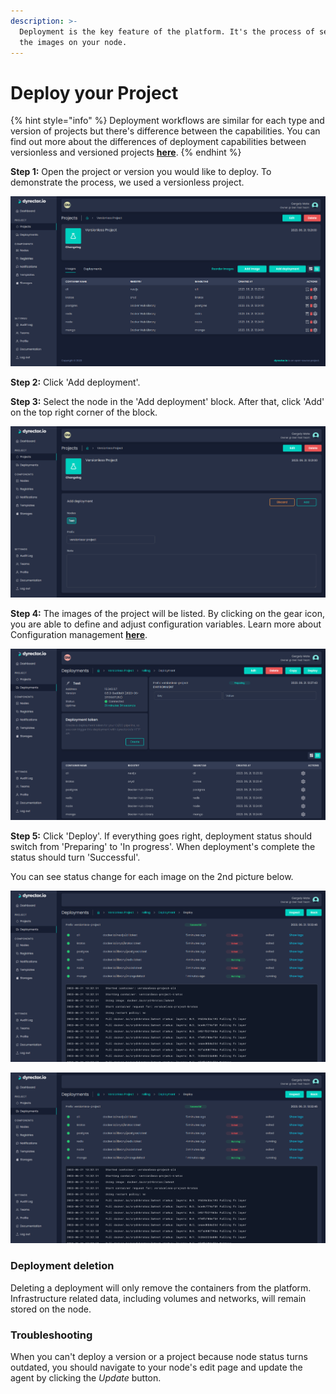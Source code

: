 ```yaml
---
description: >-
  Deployment is the key feature of the platform. It's the process of setting up
  the images on your node.
---
```


# Deploy your Project

{% hint style="info" %}
Deployment workflows are similar for each type and version of projects but there's difference between the capabilities. You can find out more about the differences of deployment capabilities between versionless and versioned projects [**here**](../../basics/components.md#deployment).
{% endhint %}

**Step 1:** Open the project or version you would like to deploy. To demonstrate the process, we used a versionless project.

![](../../.gitbook/assets/dyrector-io-deployment-01.png)

**Step 2:** Click 'Add deployment'.

**Step 3:** Select the node in the 'Add deployment' block. After that, click 'Add' on the top right corner of the block.

![](../../.gitbook/assets/dyrector-io-deployment-02.png)

**Step 4:** The images of the project will be listed. By clicking on the gear icon, you are able to define and adjust configuration variables. Learn more about Configuration management [**here**](../../features/configuration-management/).

![](../../.gitbook/assets/dyrector-io-deployment-03.png)

**Step 5:** Click 'Deploy'. If everything goes right, deployment status should switch from 'Preparing' to 'In progress'. When deployment's complete the status should turn 'Successful'.

You can see status change for each image on the 2nd picture below.

![](../../.gitbook/assets/dyrector-io-deployment-04.png)

![](../../.gitbook/assets/dyrector-io-deployment-05.png)

### Deployment deletion

Deleting a deployment will only remove the containers from the platform. Infrastructure related data, including volumes and networks, will remain stored on the node.

### Troubleshooting

When you can't deploy a version or a project because node status turns outdated, you should navigate to your node's edit page and update the agent by clicking the _Update_ button.
